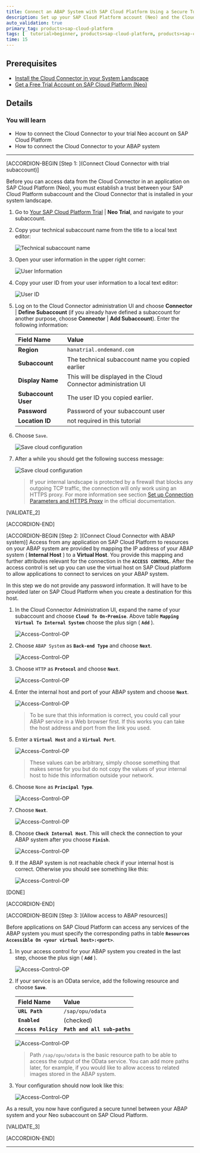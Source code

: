 ```yaml
---
title: Connect an ABAP System with SAP Cloud Platform Using a Secure Tunnel (Neo)
description: Set up your SAP Cloud Platform account (Neo) and the Cloud Connector to establish a secure tunnel between SAP Cloud Platform and the Appplication Server ABAP in your system landscape.
auto_validation: true
primary_tag: products>sap-cloud-platform
tags: [  tutorial>beginner, products>sap-cloud-platform, products>sap-cloud-platform-connectivity, topic>abap-connectivity ]
time: 15
---
```


## Prerequisites
  - [Install the Cloud Connector in your System Landscape](https://developers.sap.com/tutorials/cp-connectivity-install-cloud-connector.html)
  - [Get a Free Trial Account on SAP Cloud Platform (Neo)](https://developers.sap.com/tutorials/hcp-create-trial-account.html)

## Details
### You will learn
- How to connect the Cloud Connector to your trial Neo account on SAP Cloud Platform
- How to connect the Cloud Connector to your ABAP system

---

[ACCORDION-BEGIN [Step 1: ](Connect Cloud Connector with trial subaccount)]

Before you can access data from the Cloud Connector in an application on SAP Cloud Platform (Neo), you must establish a trust between your SAP Cloud Platform subaccount and the Cloud Connector that is installed in your system landscape.

1. Go to [Your SAP Cloud Platform Trial](https://cockpit.hanatrial.ondemand.com/cockpit) | **Neo Trial**, and navigate to your subaccount.

1. Copy your technical subaccount name from the title to a local text editor:

    ![Technical subaccount name](step-01-Find-Trial-ID-001.png)

1. Open your user information in the upper right corner:

    ![User Information](step-01-Find-Trial-ID-002.png)

2. Copy your user ID from your user information to a local text editor:

    ![User ID](step-01-Find-Trial-ID-003.png)

1. Log on to the Cloud Connector administration UI and choose **Connector** | **Define Subaccount** (if you already have defined a subaccount for another purpose, choose **Connector** | **Add Subaccount**). Enter the following information:

    |  Field Name            | Value                                                                   |
    |:-----------------------|:------------------------------------------------------------------------|
    |  **Region**            | `hanatrial.ondemand.com`                                                |
    |  **Subaccount**        | The technical subaccount name you copied earlier                        |
    |  **Display Name**      | This will be displayed in the Cloud Connector administration UI         |
    |  **Subaccount User**   | The user ID you copied earlier.                                         |
    |  **Password**          | Password of your subaccount user                                        |
    |  **Location ID**       | not required in this tutorial                                           |

1. Choose `Save`.

    ![Save cloud configuration](step-01-Configure-Cloud-001.png)

1. After a while you should get the following success message:

    ![Save cloud configuration](step-01-Configure-Cloud-002.png)
    > If your internal landscape is protected by a firewall that blocks any outgoing TCP traffic, the connection will only work using an HTTPS proxy. For more information see section [Set up Connection Parameters and HTTPS Proxy](https://help.sap.com/viewer/cca91383641e40ffbe03bdc78f00f681/Cloud/en-US/db9170a7d97610148537d5a84bf79ba2.html#loiodb9170a7d97610148537d5a84bf79ba2__configure_proxy) in the official documentation.

[VALIDATE_2]

[ACCORDION-END]


[ACCORDION-BEGIN [Step 2: ](Connect Cloud Connector with ABAP system)]
Access from any application on SAP Cloud Platform to resources on your ABAP system are provided by mapping the IP address of your ABAP system ( **Internal Host** ) to a **Virtual Host**. You provide this mapping and further attributes relevant for the connection in the **`ACCESS CONTROL`**. After the access control is set up you can use the virtual host on SAP Cloud platform to allow applications to connect to services on your ABAP system.

In this step we do not provide any password information. It will have to be provided later on SAP Cloud Platform when you create a destination for this host.

1. In the Cloud Connector Administration UI, expand the name of your subaccount and choose **`Cloud To On-Premise`**. Above table **`Mapping Virtual To Internal System`** choose the plus sign ( **`Add`** ).

    ![Access-Control-OP](step-03-Configure-OP-Connection-001.png)

1. Choose `ABAP System` as **`Back-end Type`** and choose **`Next`**.

    ![Access-Control-OP](step-03-Configure-OP-Connection-002.png)

1. Choose `HTTP` as **`Protocol`** and choose **`Next`**.

    ![Access-Control-OP](step-03-Configure-OP-Connection-003.png)

1. Enter the internal host and port of your ABAP system and choose **`Next`**.

    ![Access-Control-OP](step-03-Configure-OP-Connection-004.png)
    > To be sure that this information is correct, you could call your ABAP service in a Web browser first. If this works you can take the host address and port from the link you used.

1. Enter a **`Virtual Host`** and a **`Virtual Port`**.

    ![Access-Control-OP](step-03-Configure-OP-Connection-005.png)

    >These values can be arbitrary, simply choose something that makes sense for you but do not copy the     values of your internal host to hide this information outside your network.


1. Choose `None` as **`Principal Type`**.

    ![Access-Control-OP](step-03-Configure-OP-Connection-006.png)

1. Choose **`Next`**.

    ![Access-Control-OP](step-03-Configure-OP-Connection-007.png)

1. Choose **`Check Internal Host`**. This will check the connection to your ABAP system after you choose **`Finish`**.

    ![Access-Control-OP](step-03-Configure-OP-Connection-008.png)

1. If the ABAP system is not reachable check if your internal host is correct. Otherwise you should see something like this:

    ![Access-Control-OP](step-03-Configure-OP-Connection-009.png)

[DONE]

[ACCORDION-END]

[ACCORDION-BEGIN [Step 3: ](Allow access to ABAP resources)]

Before applications on SAP Cloud Platform can access any services of the ABAP system you must specify the corresponding paths in table **`Resources Accessible On <your virtual host>:<port>`**.

1. In your access control for your ABAP system you created in the last step, choose the plus sign ( **`Add`** ).

    ![Access-Control-OP](step-03-Configure-OP-Connection-010.png)

1. If your service is an OData service, add the following resource and choose **`Save`**.

    | Field Name                     | Value                              |
    |:-------------------------------|:-----------------------------------|
    | **`URL Path`**                 | `/sap/opu/odata`                   |
    | **`Enabled`**                  | (checked)                          |
    | **`Access Policy`**            | **`Path and all sub-paths`**       |

    ![Access-Control-OP](step-03-Configure-OP-Connection-011.png)
    > Path `/sap/opu/odata` is the basic resource path to be able to access the output of the OData service. You can add more paths later, for example, if you would like to allow access to related images stored in the ABAP system.

1. Your configuration should now look like this:

    ![Access-Control-OP](step-03-Configure-OP-Connection-012.png)

As a result, you now have configured a secure tunnel between your ABAP system and your Neo subaccount on SAP Cloud Platform.

[VALIDATE_3]

[ACCORDION-END]




---
